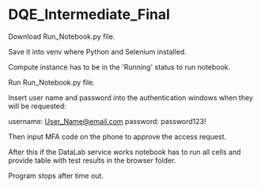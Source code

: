# DQE_Intermediate_Final

Download Run_Notebook.py file.

Save it into venv where Python and Selenium installed.

Compute instance has to be in the 'Running' status to run notebook.

Run Run_Notebook.py file.

Insert user name and password into the authentication windows when they will be requested:

username: User_Name@email.com
password: password123!

Then input MFA code on the phone to approve the access request.

After this if the DataLab service works notebook has to run all cells and provide table with test results in the browser folder.

Program stops after time out.
